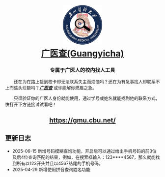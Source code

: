 <h1 align="center">
  <img src="static/guangyicha.png" alt="Guangyicha" width="128" />
  <br>
  <a href="https://gmu.cbu.net/">广医查(Guangyicha)</a>
  <br>
</h1>

<h3 align="center">
专属于广医人的校内找人工具
</h3>

&emsp;&emsp;还在为在路上捡到校卡却无法联系失主而烦恼吗？还在为有急事找人却联系不上而焦头烂额吗？**_[广医查][homepage]_** 或许能解你燃眉之急。

&emsp;&emsp;只须验证你的广医人身份就能使用，通过学号或姓名就能找到他的联系方式，快打开下方链接试试看吧！

<h2 align="center">
<a href="https://gmu.cbu.net/">https://gmu.cbu.net/</a>
</h2>

<h2>
  更新日志
</h2>
<ul>
  <li>2025-06-15 新增号码模糊查询功能，开启后可以通过给出手机号码的前3位及后4位查询匹配的结果，例如，在搜索框输入：123****4567，那么就能找到所有以123开头并且以4567结尾的手机号码。
  <li>2025-04-29 新增使用拼音查询姓名功能</li>
</ul>

[homepage]: https://gmu.cbu.net/
